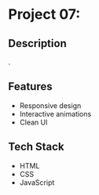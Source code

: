 # Project 07: 

## Description
.

## Features
- Responsive design
- Interactive animations
- Clean UI

## Tech Stack
- HTML
- CSS
- JavaScript


